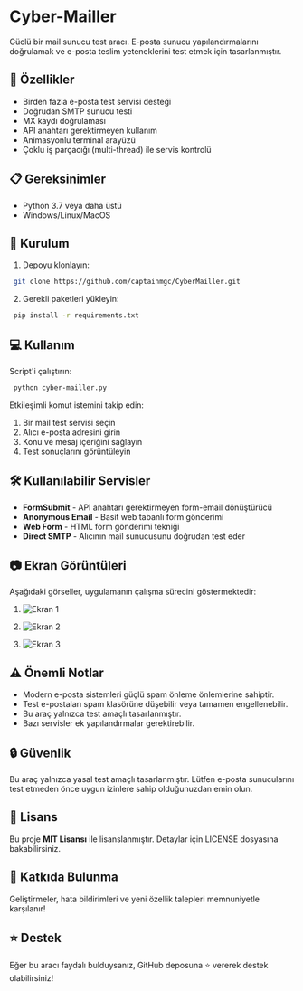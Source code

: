 # Cyber-Mailler

Güclü bir mail sunucu test aracı. E-posta sunucu yapılandırmalarını doğrulamak ve e-posta teslim yeteneklerini test etmek için tasarlanmıştır.

## 🚀 Özellikler

- Birden fazla e-posta test servisi desteği
- Doğrudan SMTP sunucu testi
- MX kaydı doğrulaması
- API anahtarı gerektirmeyen kullanım
- Animasyonlu terminal arayüzü
- Çoklu iş parçacığı (multi-thread) ile servis kontrolü

## 📋 Gereksinimler

- Python 3.7 veya daha üstü
- Windows/Linux/MacOS

## 🔧 Kurulum

1. Depoyu klonlayın:
```bash
 git clone https://github.com/captainmgc/CyberMailler.git
```

2. Gerekli paketleri yükleyin:
```bash
 pip install -r requirements.txt
```

## 💻 Kullanım

Script'i çalıştırın:
```bash
 python cyber-mailler.py
```

Etkileşimli komut istemini takip edin:
1. Bir mail test servisi seçin
2. Alıcı e-posta adresini girin
3. Konu ve mesaj içeriğini sağlayın
4. Test sonuçlarını görüntüleyin

## 🛠️ Kullanılabilir Servisler

- **FormSubmit** - API anahtarı gerektirmeyen form-email dönüştürücü
- **Anonymous Email** - Basit web tabanlı form gönderimi
- **Web Form** - HTML form gönderimi tekniği
- **Direct SMTP** - Alıcının mail sunucusunu doğrudan test eder

## 📷 Ekran Görüntüleri

Aşağıdaki görseller, uygulamanın çalışma sürecini göstermektedir:

1. ![Ekran 1](https://blogger.googleusercontent.com/img/b/R29vZ2xl/AVvXsEg2lfjHhVX_xBKXWLuW2PCeCqSVSOxkxc1R_gCyY5O85EsO_gQWlhIwjG65_6VQWeNW3aRC5Z3ybkg3lfR0lJV8KwoTuN6-7wVi2f_kuiGyly7kw7P4GMsq8r55xJYmDnLCvNuW-PsIZI5tF_qHarnrqbrKAkt-uoljbxZVMu-eWXHGDGDxrIYP-9SK_Jo/s16000/ekran1.png)

2. ![Ekran 2](https://blogger.googleusercontent.com/img/b/R29vZ2xl/AVvXsEiM9SrBpQUKIuVGUZZfrhBOlQdQOTRuiujWYDMhO_9CNf3bUH-aZwuKImV0z2Tj0g-GDjya_r5-nYftMJpObZWqvFZefsdfdIfPeKM-po1TPOwSB-AHqIS1j85CUmYz5TRG3lj7KqL-PpxYIrPudYMdfVqcCMDTaqGDcDv8cHxhaixMmHFgmce_X-hHJX8/s16000/ekran2.png)

3. ![Ekran 3](https://blogger.googleusercontent.com/img/b/R29vZ2xl/AVvXsEjcdNi0mRifbmBuFwWB-A1iTKm8XXqN83uYVNz_NM6ivDu8cv_sBvc6QTPKF6fJKd5VLDw1ocM2ierA57ic7jiUUnHqg01LOyBAYrYsEh5leUZAobUa7QsLhGTTe5j72dywfk56u9zP0di6vH2zCrYuHgkDbcuTPQRU5RJ-XRUdQ10AeFK1GnxjltaaH7k/s16000/ekran3.png)

## ⚠️ Önemli Notlar

- Modern e-posta sistemleri güçlü spam önleme önlemlerine sahiptir.
- Test e-postaları spam klasörüne düşebilir veya tamamen engellenebilir.
- Bu araç yalnızca test amaçlı tasarlanmıştır.
- Bazı servisler ek yapılandırmalar gerektirebilir.

## 🔒 Güvenlik

Bu araç yalnızca yasal test amaçlı tasarlanmıştır. Lütfen e-posta sunucularını test etmeden önce uygun izinlere sahip olduğunuzdan emin olun.

## 📝 Lisans

Bu proje **MIT Lisansı** ile lisanslanmıştır. Detaylar için LICENSE dosyasına bakabilirsiniz.

## 🤝 Katkıda Bulunma

Geliştirmeler, hata bildirimleri ve yeni özellik talepleri memnuniyetle karşılanır!

## ⭐ Destek

Eğer bu aracı faydalı bulduysanız, GitHub deposuna ⭐ vererek destek olabilirsiniz!
